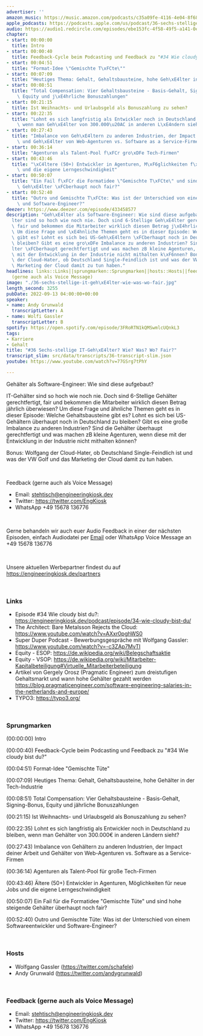 ```yaml
---
advertiser: ''
amazon_music: https://music.amazon.com/podcasts/c35a09fe-4116-4e04-8f68-77d61b112e46/episodes/92bcc300-745a-48c1-81e1-2685a5de65b8/engineering-kiosk-36-sechs-stellige-it-geh%C3%A4lter-wie-was-wo-fair
apple_podcasts: https://podcasts.apple.com/us/podcast/36-sechs-stellige-it-geh%C3%A4lter-wie-was-wo-fair/id1603082924?i=1000579282766&uo=4
audio: https://audio1.redcircle.com/episodes/ebe153fc-4f58-49f5-a141-0e8243192204/stream.mp3
chapter:
- start: 00:00:00
  title: Intro
- start: 00:00:40
  title: Feedback-Cycle beim Podcasting und Feedback zu "#34 Wie cloudy bist du?"
- start: 00:04:51
  title: "Format-Idee \"Gemischte T\xFCte\""
- start: 00:07:09
  title: "Heutiges Thema: Gehalt, Gehaltsbausteine, hohe Geh\xE4lter in der Tech-Industrie"
- start: 00:08:51
  title: "Total Compensation: Vier Gehaltsbausteine - Basis-Gehalt, Signing-Bonus,\
    \ Equity und j\xE4hrliche Bonuszahlungen"
- start: 00:21:15
  title: Ist Weihnachts- und Urlaubsgeld als Bonuszahlung zu sehen?
- start: 00:22:35
  title: "Lohnt es sich langfristig als Entwickler noch in Deutschland zu bleiben,\
    \ wenn man Geh\xE4lter von 300.000\u20AC in anderen L\xE4ndern sieht?"
- start: 00:27:43
  title: "Imbalance von Geh\xE4ltern zu anderen Industrien, der Impact deiner Arbeit\
    \ und Geh\xE4lter von Web-Agenturen vs. Software as a Service-Firmen"
- start: 00:36:14
  title: "Agenturen als Talent-Pool f\xFCr gro\xDFe Tech-Firmen"
- start: 00:43:46
  title: "\xC4ltere (50+) Entwickler in Agenturen, M\xF6glichkeiten f\xFCr neue Jobs\
    \ und die eigene Lerngeschwindigkeit"
- start: 00:50:07
  title: "Ein Fail f\xFCr die Formatidee \"Gemischte T\xFCte\" und sind hohe steigende\
    \ Geh\xE4lter \xFCberhaupt noch fair?"
- start: 00:52:40
  title: "Outro und Gemischte T\xFCte: Was ist der Unterschied von einem Softwareentwickler\
    \ und Software-Engineer?"
deezer: https://www.deezer.com/episode/433458577
description: "Geh\xE4lter als Software-Engineer: Wie sind diese aufgebaut? IT-Geh\xE4\
  lter sind so hoch wie noch nie. Doch sind 6-Stellige Geh\xE4lter gerechtfertigt,\
  \ fair und bekommen die Mitarbeiter wirklich diesen Betrag j\xE4hrlich \xFCberwiesen?\
  \ Um diese Frage und \xE4hnliche Themen geht es in dieser Episode: Welche Gehaltsbausteine\
  \ gibt es? Lohnt es sich bei US-Geh\xE4ltern \xFCberhaupt noch in Deutschland zu\
  \ bleiben? Gibt es eine gro\xDFe Imbalance zu anderen Industrien? Sind die Geh\xE4\
  lter \xFCberhaupt gerechtfertigt und was machen zB kleine Agenturen, wenn diese\
  \ mit der Entwicklung in der Industrie nicht mithalten k\xF6nnen? Bonus: Wolfgang\
  \ der Cloud-Hater, ob Deutschland Single-Feindlich ist und was der VW Golf und das\
  \ Marketing der Cloud damit zu tun haben."
headlines: links::Links||sprungmarken::Sprungmarken||hosts::Hosts||feedback-gerne-auch-als-voice-message::Feedback
  (gerne auch als Voice Message)
image: "./36-sechs-stellige-it-geh\xE4lter-wie-was-wo-fair.jpg"
length_second: 3255
pubDate: 2022-09-13 04:00:00+00:00
speaker:
- name: Andy Grunwald
  transcriptLetter: A
- name: Wolfi Gassler
  transcriptLetter: B
spotify: https://open.spotify.com/episode/3FRoRTN1kQMSwmlcUQnkL3
tags:
- Karriere
- Gehalt
title: "#36 Sechs-stellige IT-Geh\xE4lter? Wie? Was? Wo? Fair?"
transcript_slim: src/data/transcripts/36-transcript-slim.json
youtube: https://www.youtube.com/watch?v=77GSrg7tPhY

---
```

<p>Gehälter als Software-Engineer: Wie sind diese aufgebaut?</p><p>IT-Gehälter sind so hoch wie noch nie. Doch sind 6-Stellige Gehälter gerechtfertigt, fair und bekommen die Mitarbeiter wirklich diesen Betrag jährlich überwiesen? Um diese Frage und ähnliche Themen geht es in dieser Episode: Welche Gehaltsbausteine gibt es? Lohnt es sich bei US-Gehältern überhaupt noch in Deutschland zu bleiben? Gibt es eine große Imbalance zu anderen Industrien? Sind die Gehälter überhaupt gerechtfertigt und was machen zB kleine Agenturen, wenn diese mit der Entwicklung in der Industrie nicht mithalten können?</p><p>Bonus: Wolfgang der Cloud-Hater, ob Deutschland Single-Feindlich ist und was der VW Golf und das Marketing der Cloud damit zu tun haben.</p><p><br></p><p>Feedback (gerne auch als Voice Message)</p><ul><li>Email: <a href="mailto:stehtisch@engineeringkiosk.dev" rel="nofollow">stehtisch@engineeringkiosk.dev</a></li><li>Twitter: <a href="https://twitter.com/EngKiosk" rel="nofollow">https://twitter.com/EngKiosk</a></li><li>WhatsApp +49 15678 136776</li></ul><p><br></p><p>Gerne behandeln wir auch euer Audio Feedback in einer der nächsten Episoden, einfach Audiodatei per <a href="https://engineeringkiosk.dev/kontakt/">Email</a> oder WhatsApp Voice Message an +49 15678 136776</p><p><br></p><p>Unsere aktuellen Werbepartner findest du auf <a href="https://engineeringkiosk.dev/partners">https://engineeringkiosk.dev/partners</a></p><p> </p><h3 id="links">Links</h3><ul><li>Episode #34 Wie cloudy bist du?: <a href="https://engineeringkiosk.dev/podcast/episode/34-wie-cloudy-bist-du/">https://engineeringkiosk.dev/podcast/episode/34-wie-cloudy-bist-du/</a></li><li>The Architect: Bare Metalsson Rejects the Cloud: <a href="https://www.youtube.com/watch?v=AXxr0pghWS0" rel="nofollow">https://www.youtube.com/watch?v=AXxr0pghWS0</a></li><li>Super Duper Podcast - Bewerbungsgespräche mit Wolfgang Gassler: <a href="https://www.youtube.com/watch?v=-c3ZAp7MvTI" rel="nofollow">https://www.youtube.com/watch?v=-c3ZAp7MvTI</a></li><li>Equity - ESOP: <a href="https://de.wikipedia.org/wiki/Belegschaftsaktie" rel="nofollow">https://de.wikipedia.org/wiki/Belegschaftsaktie</a></li><li>Equity - VSOP: <a href="https://de.wikipedia.org/wiki/Mitarbeiter-Kapitalbeteiligung#Virtuelle_Mitarbeiterbeteiligung" rel="nofollow">https://de.wikipedia.org/wiki/Mitarbeiter-Kapitalbeteiligung#Virtuelle_Mitarbeiterbeteiligung</a></li><li>Artikel von Gergely Orosz (Pragmatic Engineer) zum dreistufigen Gehaltsmarkt und wann hohe Gehälter gezahlt werden <a href="https://blog.pragmaticengineer.com/software-engineering-salaries-in-the-netherlands-and-europe/" rel="nofollow">https://blog.pragmaticengineer.com/software-engineering-salaries-in-the-netherlands-and-europe/</a> </li><li>TYPO3: <a href="https://typo3.org/" rel="nofollow">https://typo3.org/</a></li></ul><p><br></p><h3 id="sprungmarken">Sprungmarken</h3><p>(00:00:00) Intro</p><p>(00:00:40) Feedback-Cycle beim Podcasting und Feedback zu &#34;#34 Wie cloudy bist du?&#34;</p><p>(00:04:51) Format-Idee &#34;Gemischte Tüte&#34;</p><p>(00:07:09) Heutiges Thema: Gehalt, Gehaltsbausteine, hohe Gehälter in der Tech-Industrie</p><p>(00:08:51) Total Compensation: Vier Gehaltsbausteine - Basis-Gehalt, Signing-Bonus, Equity und jährliche Bonuszahlungen</p><p>(00:21:15) Ist Weihnachts- und Urlaubsgeld als Bonuszahlung zu sehen?</p><p>(00:22:35) Lohnt es sich langfristig als Entwickler noch in Deutschland zu bleiben, wenn man Gehälter von 300.000€ in anderen Ländern sieht?</p><p>(00:27:43) Imbalance von Gehältern zu anderen Industrien, der Impact deiner Arbeit und Gehälter von Web-Agenturen vs. Software as a Service-Firmen</p><p>(00:36:14) Agenturen als Talent-Pool für große Tech-Firmen</p><p>(00:43:46) Ältere (50+) Entwickler in Agenturen, Möglichkeiten für neue Jobs und die eigene Lerngeschwindigkeit</p><p>(00:50:07) Ein Fail für die Formatidee &#34;Gemischte Tüte&#34; und sind hohe steigende Gehälter überhaupt noch fair?</p><p>(00:52:40) Outro und Gemischte Tüte: Was ist der Unterschied von einem Softwareentwickler und Software-Engineer?</p><p><br></p><h3 id="hosts">Hosts</h3><ul><li>Wolfgang Gassler (<a href="https://twitter.com/schafele" rel="nofollow">https://twitter.com/schafele</a>)</li><li>Andy Grunwald (<a href="https://twitter.com/andygrunwald" rel="nofollow">https://twitter.com/andygrunwald</a>)</li></ul><p><br></p><h3 id="feedback-gerne-auch-als-voice-message">Feedback (gerne auch als Voice Message)</h3><ul><li>Email: <a href="mailto:stehtisch@engineeringkiosk.dev" rel="nofollow">stehtisch@engineeringkiosk.dev</a></li><li>Twitter: <a href="https://twitter.com/EngKiosk" rel="nofollow">https://twitter.com/EngKiosk</a></li><li>WhatsApp +49 15678 136776</li></ul>